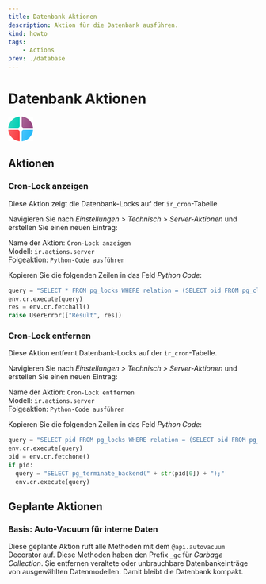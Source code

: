 ```yaml
---
title: Datenbank Aktionen
description: Aktion für die Datenbank ausführen.
kind: howto
tags:
    - Actions
prev: ./database
---
```


# Datenbank Aktionen

![icons_odoo_apps](attachments/icons_odoo_apps.png)

## Aktionen

### Cron-Lock anzeigen

Diese Aktion zeigt die Datenbank-Locks auf der `ir_cron`-Tabelle.

Navigieren Sie nach _Einstellungen > Technisch > Server-Aktionen_ und erstellen Sie einen neuen Eintrag:

Name der Aktion: `Cron-Lock anzeigen`\
Modell: `ir.actions.server`\
Folgeaktion: `Python-Code ausführen`

Kopieren Sie die folgenden Zeilen in das Feld _Python Code_:

```python
query = "SELECT * FROM pg_locks WHERE relation = (SELECT oid FROM pg_class WHERE relname = 'ir_cron');"
env.cr.execute(query)
res = env.cr.fetchall()
raise UserError(["Result", res])
```

### Cron-Lock entfernen

Diese Aktion entfernt Datenbank-Locks auf der `ir_cron`-Tabelle.

Navigieren Sie nach _Einstellungen > Technisch > Server-Aktionen_ und erstellen Sie einen neuen Eintrag:

Name der Aktion: `Cron-Lock entfernen`\
Modell: `ir.actions.server`\
Folgeaktion: `Python-Code ausführen`

Kopieren Sie die folgenden Zeilen in das Feld _Python Code_:

```python
query = "SELECT pid FROM pg_locks WHERE relation = (SELECT oid FROM pg_class WHERE relname = 'ir_cron');"
env.cr.execute(query)
pid = env.cr.fetchone()
if pid:
  query = "SELECT pg_terminate_backend(" + str(pid[0]) + ");"
  env.cr.execute(query)
```

## Geplante Aktionen

### Basis: Auto-Vacuum für interne Daten

Diese geplante Aktion ruft alle Methoden mit dem `@api.autovacuum` Decorator auf. Diese Methoden haben den Prefix `_gc` für _Garbage Collection_. Sie entfernen veraltete oder unbrauchbare Datenbankeinträge von ausgewählten Datenmodellen. Damit bleibt die Datenbank kompakt.
